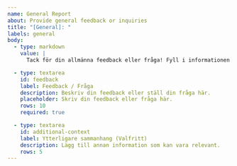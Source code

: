 ```yaml
---
name: General Report
about: Provide general feedback or inquiries
title: "[General]: "
labels: general
body:
  - type: markdown
    value: |
      Tack för din allmänna feedback eller fråga! Fyll i informationen nedan.

  - type: textarea
    id: feedback
    label: Feedback / Fråga
    description: Beskriv din feedback eller ställ din fråga här.
    placeholder: Skriv din feedback eller fråga här.
    rows: 10
    required: true

  - type: textarea
    id: additional-context
    label: Ytterligare sammanhang (Valfritt)
    description: Lägg till annan information som kan vara relevant.
    rows: 5
---
```

